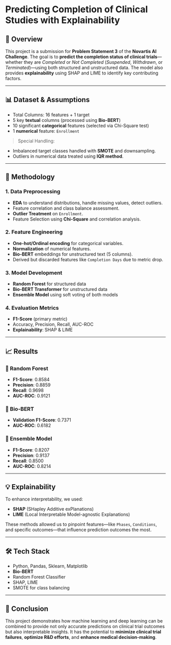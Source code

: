 # Predicting Completion of Clinical Studies with Explainability

## 🚀 Overview

This project is a submission for **Problem Statement 3** of the **Novartis AI Challenge**. The goal is to **predict the completion status of clinical trials**—whether they are *Completed* or *Not Completed* (*Suspended*, *Withdrawn*, or *Terminated*)—using both structured and unstructured data. The model also provides **explainability** using SHAP and LIME to identify key contributing factors.

---


## 📊 Dataset & Assumptions

- Total Columns: 16 features + 1 target
- 5 key **textual** columns (processed using **Bio-BERT**)
- 10 significant **categorical** features (selected via Chi-Square test)
- 1 **numerical** feature: `Enrollment`

> Special Handling:
- Imbalanced target classes handled with **SMOTE** and downsampling.
- Outliers in numerical data treated using **IQR method**.

---

## 🧠 Methodology

### 1. Data Preprocessing

- **EDA** to understand distributions, handle missing values, detect outliers.
- Feature correlation and class balance assessment.
- **Outlier Treatment** on `Enrollment`.
- Feature Selection using **Chi-Square** and correlation analysis.

### 2. Feature Engineering

- **One-hot/Ordinal encoding** for categorical variables.
- **Normalization** of numerical features.
- **Bio-BERT** embeddings for unstructured text (5 columns).
- Derived but discarded features like `Completion Days` due to metric drop.

### 3. Model Development

- **Random Forest** for structured data  
- **Bio-BERT Transformer** for unstructured data  
- **Ensemble Model** using soft voting of both models

### 4. Evaluation Metrics

- **F1-Score** (primary metric)
- Accuracy, Precision, Recall, AUC-ROC
- **Explainability**: SHAP & LIME

---

## 📈 Results

### 🔹 Random Forest
- **F1-Score**: 0.8584  
- **Precision**: 0.8859  
- **Recall**: 0.9698  
- **AUC-ROC**: 0.9121  

### 🔹 Bio-BERT
- **Validation F1-Score**: 0.7371  
- **AUC-ROC**: 0.6182  

### 🔹 Ensemble Model
- **F1-Score**: 0.8207  
- **Precision**: 0.9137  
- **Recall**: 0.8500  
- **AUC-ROC**: 0.8214  

---

## 💡 Explainability

To enhance interpretability, we used:
- **SHAP** (SHapley Additive exPlanations)
- **LIME** (Local Interpretable Model-agnostic Explanations)

These methods allowed us to pinpoint features—like `Phases`, `Conditions`, and specific outcomes—that influence prediction outcomes the most.

---

## 🛠️ Tech Stack

- Python, Pandas, Sklearn, Matplotlib
- **Bio-BERT**
- Random Forest Classifier
- SHAP, LIME
- SMOTE for class balancing

---

## 📌 Conclusion

This project demonstrates how machine learning and deep learning can be combined to provide not only accurate predictions on clinical trial outcomes but also interpretable insights. It has the potential to **minimize clinical trial failures**, **optimize R&D efforts**, and **enhance medical decision-making**.

